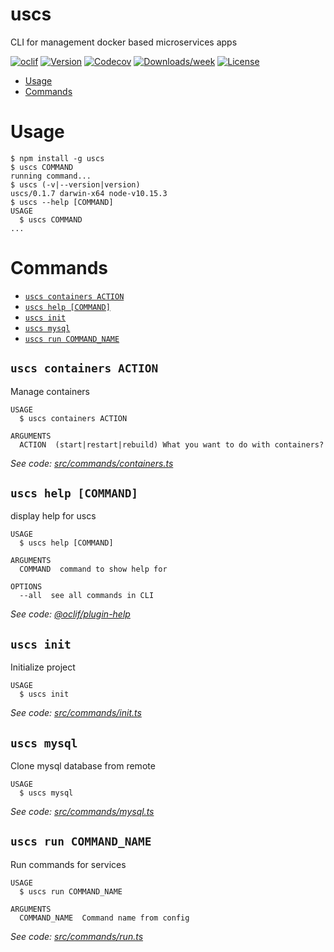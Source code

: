 uscs
====

CLI for management docker based microservices apps

[![oclif](https://img.shields.io/badge/cli-oclif-brightgreen.svg)](https://oclif.io)
[![Version](https://img.shields.io/npm/v/uscs.svg)](https://npmjs.org/package/uscs)
[![Codecov](https://codecov.io/gh/mtk3d/uscs/branch/master/graph/badge.svg)](https://codecov.io/gh/mtk3d/uscs)
[![Downloads/week](https://img.shields.io/npm/dw/uscs.svg)](https://npmjs.org/package/uscs)
[![License](https://img.shields.io/npm/l/uscs.svg)](https://github.com/mtk3d/uscs/blob/master/package.json)

<!-- toc -->
* [Usage](#usage)
* [Commands](#commands)
<!-- tocstop -->
# Usage
<!-- usage -->
```sh-session
$ npm install -g uscs
$ uscs COMMAND
running command...
$ uscs (-v|--version|version)
uscs/0.1.7 darwin-x64 node-v10.15.3
$ uscs --help [COMMAND]
USAGE
  $ uscs COMMAND
...
```
<!-- usagestop -->
# Commands
<!-- commands -->
* [`uscs containers ACTION`](#uscs-containers-action)
* [`uscs help [COMMAND]`](#uscs-help-command)
* [`uscs init`](#uscs-init)
* [`uscs mysql`](#uscs-mysql)
* [`uscs run COMMAND_NAME`](#uscs-run-command_name)

## `uscs containers ACTION`

Manage containers

```
USAGE
  $ uscs containers ACTION

ARGUMENTS
  ACTION  (start|restart|rebuild) What you want to do with containers?
```

_See code: [src/commands/containers.ts](https://github.com/mtk3d/uscs/blob/v0.1.7/src/commands/containers.ts)_

## `uscs help [COMMAND]`

display help for uscs

```
USAGE
  $ uscs help [COMMAND]

ARGUMENTS
  COMMAND  command to show help for

OPTIONS
  --all  see all commands in CLI
```

_See code: [@oclif/plugin-help](https://github.com/oclif/plugin-help/blob/v2.1.6/src/commands/help.ts)_

## `uscs init`

Initialize project

```
USAGE
  $ uscs init
```

_See code: [src/commands/init.ts](https://github.com/mtk3d/uscs/blob/v0.1.7/src/commands/init.ts)_

## `uscs mysql`

Clone mysql database from remote

```
USAGE
  $ uscs mysql
```

_See code: [src/commands/mysql.ts](https://github.com/mtk3d/uscs/blob/v0.1.7/src/commands/mysql.ts)_

## `uscs run COMMAND_NAME`

Run commands for services

```
USAGE
  $ uscs run COMMAND_NAME

ARGUMENTS
  COMMAND_NAME  Command name from config
```

_See code: [src/commands/run.ts](https://github.com/mtk3d/uscs/blob/v0.1.7/src/commands/run.ts)_
<!-- commandsstop -->

